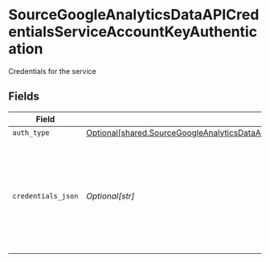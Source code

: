 # SourceGoogleAnalyticsDataAPICredentialsServiceAccountKeyAuthentication

Credentials for the service


## Fields

| Field                                                                                                                                                                                                                            | Type                                                                                                                                                                                                                             | Required                                                                                                                                                                                                                         | Description                                                                                                                                                                                                                      | Example                                                                                                                                                                                                                          |
| -------------------------------------------------------------------------------------------------------------------------------------------------------------------------------------------------------------------------------- | -------------------------------------------------------------------------------------------------------------------------------------------------------------------------------------------------------------------------------- | -------------------------------------------------------------------------------------------------------------------------------------------------------------------------------------------------------------------------------- | -------------------------------------------------------------------------------------------------------------------------------------------------------------------------------------------------------------------------------- | -------------------------------------------------------------------------------------------------------------------------------------------------------------------------------------------------------------------------------- |
| `auth_type`                                                                                                                                                                                                                      | [Optional[shared.SourceGoogleAnalyticsDataAPICredentialsServiceAccountKeyAuthenticationAuthType]](undefined/models/shared/sourcegoogleanalyticsdataapicredentialsserviceaccountkeyauthenticationauthtype.md)                     | :heavy_minus_sign:                                                                                                                                                                                                               | N/A                                                                                                                                                                                                                              |                                                                                                                                                                                                                                  |
| `credentials_json`                                                                                                                                                                                                               | *Optional[str]*                                                                                                                                                                                                                  | :heavy_check_mark:                                                                                                                                                                                                               | The JSON key linked to the service account used for authorization. For steps on obtaining this key, refer to <a href="https://docs.airbyte.com/integrations/sources/google-analytics-data-api/#setup-guide">the setup guide</a>. | { "type": "service_account", "project_id": YOUR_PROJECT_ID, "private_key_id": YOUR_PRIVATE_KEY, ... }                                                                                                                            |